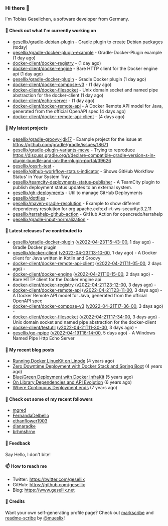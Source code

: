 ### Hi there 👋

I'm Tobias Gesellchen, a software developer from Germany.

#### 👷 Check out what I'm currently working on

- [gesellix/gradle-debian-plugin](https://github.com/gesellix/gradle-debian-plugin) - Gradle plugin to create Debian packages (today)
- [gesellix/gradle-docker-plugin-example](https://github.com/gesellix/gradle-docker-plugin-example) - Gradle-Docker-Plugin example (1 day ago)
- [docker-client/docker-registry](https://github.com/docker-client/docker-registry) -  (1 day ago)
- [docker-client/docker-engine](https://github.com/docker-client/docker-engine) - Bare HTTP client for the Docker engine api (1 day ago)
- [gesellix/gradle-docker-plugin](https://github.com/gesellix/gradle-docker-plugin) - Gradle Docker plugin (1 day ago)
- [docker-client/docker-compose-v3](https://github.com/docker-client/docker-compose-v3) -  (1 day ago)
- [docker-client/docker-filesocket](https://github.com/docker-client/docker-filesocket) - Unix domain socket and named pipe abstraction for the docker-client (1 day ago)
- [docker-client/echo-server](https://github.com/docker-client/echo-server) -  (1 day ago)
- [docker-client/docker-remote-api](https://github.com/docker-client/docker-remote-api) - A Docker Remote API model for Java, generated from the official OpenAPI spec (4 days ago)
- [docker-client/docker-remote-api-client](https://github.com/docker-client/docker-remote-api-client) -  (4 days ago)

#### 🌱 My latest projects

- [gesellix/gradle-groovy-jdk17](https://github.com/gesellix/gradle-groovy-jdk17) - Example project for the issue at https://github.com/gradle/gradle/issues/18671
- [gesellix/gradle-plugin-variants-mcve](https://github.com/gesellix/gradle-plugin-variants-mcve) - Trying to reproduce https://discuss.gradle.org/t/declare-compatible-gradle-version-s-in-plugin-bundle-and-on-the-plugin-portal/39626
- [gesellix/ossrh-test](https://github.com/gesellix/ossrh-test) - 
- [gesellix/github-workflow-status-indicator](https://github.com/gesellix/github-workflow-status-indicator) - Shows GitHub Workflow Status&#39; in Your System Tray
- [gesellix/teamcity-deployments-status-publisher](https://github.com/gesellix/teamcity-deployments-status-publisher) - A TeamCity plugin to publish deployment status updates to an external system.
- [gesellix/gh-deployments](https://github.com/gesellix/gh-deployments) - Util to manage GitHub Deployments
- [gesellix/dotfiles](https://github.com/gesellix/dotfiles) - 
- [gesellix/maven-gradle-resolution](https://github.com/gesellix/maven-gradle-resolution) - Example to show different dependency resolution for org.apache.cxf:cxf-rt-ws-security:3.2.11
- [gesellix/terrahelp-github-action](https://github.com/gesellix/terrahelp-github-action) - GitHub Action for opencredo/terrahelp
- [gesellix/gradle-input-normalization](https://github.com/gesellix/gradle-input-normalization) - 

#### 🔭 Latest releases I've contributed to

- [gesellix/gradle-docker-plugin](https://github.com/gesellix/gradle-docker-plugin) ([v2022-04-23T15-43-00](https://github.com/gesellix/gradle-docker-plugin/releases/tag/v2022-04-23T15-43-00), 1 day ago) - Gradle Docker plugin
- [gesellix/docker-client](https://github.com/gesellix/docker-client) ([v2022-04-23T13-10-00](https://github.com/gesellix/docker-client/releases/tag/v2022-04-23T13-10-00), 1 day ago) - A Docker client for Java written in Kotlin and Groovy
- [docker-client/docker-remote-api-client](https://github.com/docker-client/docker-remote-api-client) ([v2022-04-21T11-05-00](https://github.com/docker-client/docker-remote-api-client/releases/tag/v2022-04-21T11-05-00), 2 days ago) - 
- [docker-client/docker-engine](https://github.com/docker-client/docker-engine) ([v2022-04-21T10-15-00](https://github.com/docker-client/docker-engine/releases/tag/v2022-04-21T10-15-00), 2 days ago) - Bare HTTP client for the Docker engine api
- [docker-client/docker-registry](https://github.com/docker-client/docker-registry) ([v2022-04-21T23-12-00](https://github.com/docker-client/docker-registry/releases/tag/v2022-04-21T23-12-00), 3 days ago) - 
- [docker-client/docker-remote-api](https://github.com/docker-client/docker-remote-api) ([v2022-04-21T23-11-00](https://github.com/docker-client/docker-remote-api/releases/tag/v2022-04-21T23-11-00), 3 days ago) - A Docker Remote API model for Java, generated from the official OpenAPI spec
- [docker-client/docker-compose-v3](https://github.com/docker-client/docker-compose-v3) ([v2022-04-21T17-36-00](https://github.com/docker-client/docker-compose-v3/releases/tag/v2022-04-21T17-36-00), 3 days ago) - 
- [docker-client/docker-filesocket](https://github.com/docker-client/docker-filesocket) ([v2022-04-21T17-34-00](https://github.com/docker-client/docker-filesocket/releases/tag/v2022-04-21T17-34-00), 3 days ago) - Unix domain socket and named pipe abstraction for the docker-client
- [docker-client/testutil](https://github.com/docker-client/testutil) ([v2022-04-21T11-30-00](https://github.com/docker-client/testutil/releases/tag/v2022-04-21T11-30-00), 3 days ago) - 
- [gesellix/go-npipe](https://github.com/gesellix/go-npipe) ([v2022-04-19T16-14-00](https://github.com/gesellix/go-npipe/releases/tag/v2022-04-19T16-14-00), 5 days ago) - A Windows Named Pipe Http Echo Server

#### 📜 My recent blog posts

- [Running Docker LinuxKit on Linode](https://www.gesellix.net/post/running-docker-linuxkit-on-linode/) (4 years ago)
- [Zero Downtime Deployment with Docker Stack and Spring Boot](https://www.gesellix.net/post/zero-downtime-deployment-with-docker-stack-and-spring-boot/) (4 years ago)
- [Blue/Green Deployment with Docker InfraKit](https://www.gesellix.net/post/blue-green-deployment-with-docker-infrakit/) (5 years ago)
- [On Library Dependencies and API Evolution](https://www.gesellix.net/post/choosing-a-library/) (6 years ago)
- [Where Continuous Deployment ends](https://www.gesellix.net/post/where-continuous-deployment-ends/) (7 years ago)



#### 👯 Check out some of my recent followers

- [mgred](https://github.com/mgred)
- [FernandaDelbello](https://github.com/FernandaDelbello)
- [ethanflower1903](https://github.com/ethanflower1903)
- [dianaradke](https://github.com/dianaradke)
- [brhmshrnv](https://github.com/brhmshrnv)

#### 💬 Feedback

Say Hello, I don't bite!

#### 📫 How to reach me

- Twitter: https://twitter.com/gesellix
- GitHub: https://github.com/gesellix
- Blog: https://www.gesellix.net

#### 🙇 Credits

Want your own self-generating profile page? Check out [markscribe](https://github.com/muesli/markscribe)
and [readme-scribe](https://github.com/muesli/readme-scribe) by [@mueslix](https://twitter.com/mueslix)!
